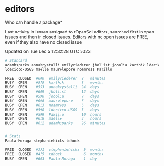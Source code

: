 # editors

Who can handle a package?

Last activity in issues assigned to rOpenSci editors, searched first in open
issues and then in closed issues. Editors with no open issues are FREE, even if
they also have no closed issue.


Updated on Tue Dec 5 12:32:28 UTC 2023

```bash
# Standard
adamhsparks annakrystalli emilyriederer jhollist jooolia karthik ldecicco
ldecicco-USGS maelle maurolepore noamross Pakillo

FREE  CLOSED  #600  emilyriederer  2   minutes
BUSY  OPEN    #575  karthik        5   months
BUSY  OPEN    #553  annakrystalli  24  days
BUSY  OPEN    #609  jhollist       12  days
BUSY  OPEN    #590  jooolia        9   days
BUSY  OPEN    #608  maurolepore    7   days
BUSY  OPEN    #613  noamross       6   days
BUSY  OPEN    #598  ldecicco-USGS  5   days
BUSY  OPEN    #599  Pakillo        10  hours
BUSY  OPEN    #618  maelle         3   hours
BUSY  OPEN    #612  adamhsparks    26  minutes


# Stats
Paula-Moraga stephaniehicks tdhock

FREE  CLOSED  #551  stephaniehicks  9  months
FREE  CLOSED  #475  tdhock          6  months
BUSY  OPEN    #603  Paula-Moraga    1  day
```
